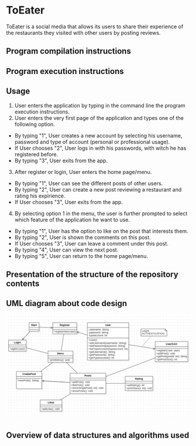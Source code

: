 # ToEater
ToEater is a social media that allows its users to share their experience of the restaurants they visited with other users by posting reviews.

## Program compilation instructions


## Program execution instructions


## Usage
1. User enters the application by typing in the command line the program execution instructions.
2. User enters the very first page of the application and types one of the following option.
 - By typing "1", User creates a new account by selecting his username, password and type of account (personal or professional usage). 
 - If User chooses "2", User logs in with his passwords, with witch he has registered before.
 - By typing "3", User exits from the app.
3. After register or login, User enters the home page/menu.
 - By typing "1", User can see the different posts of other users. 
 - By typing "2", User can create a new post reviewing a restaurant and rating his expirience.
 - If User chooses "3", User exits from the app.
4. By selecting option 1 in the menu, the user is further prompted to select which feature of the application he want to use.
 - By typing "1", User has the option to like on the post that interests them.
 - By typing "2", User is shown the comments on this post.
 - If User chooses "3", User can leave a comment under this post.
 - By typing "4", User can view the next post.
 - By typing "5", User can return to the home page/menu.

## Presentation of the structure of the repository contents


## UML diagram about code design
![UML diagram](https://github.com/gsklavounakos/TBP/blob/9aa58a42b124e2a84df1727f6d428d47b71a84d8/2022-12-13%20(6).png)

## Overview of data structures and algorithms used
